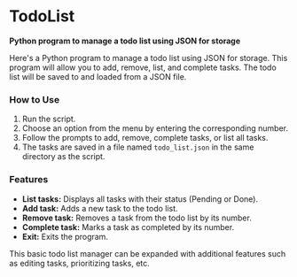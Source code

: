 # TodoList
**Python program to manage a todo list using JSON for storage**


Here's a Python program to manage a todo list using JSON for storage. This program will allow you to add, remove, list, and complete tasks. The todo list will be saved to and loaded from a JSON file.

### How to Use
1. Run the script.
2. Choose an option from the menu by entering the corresponding number.
3. Follow the prompts to add, remove, complete tasks, or list all tasks.
4. The tasks are saved in a file named `todo_list.json` in the same directory as the script.

### Features
- **List tasks:** Displays all tasks with their status (Pending or Done).
- **Add task:** Adds a new task to the todo list.
- **Remove task:** Removes a task from the todo list by its number.
- **Complete task:** Marks a task as completed by its number.
- **Exit:** Exits the program.

This basic todo list manager can be expanded with additional features such as editing tasks, prioritizing tasks, etc.
